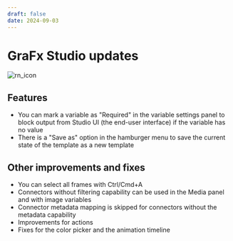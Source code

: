 ```yaml
---
draft: false
date: 2024-09-03
---
```


# GraFx Studio updates

![rn_icon](https://chilipublishdocs.imgix.net/logos/CHILI_LOGOS_OK-10.svg)

## Features

- You can mark a variable as "Required" in the variable settings panel to block output from Studio UI (the end-user interface) if the variable has no value
- There is a "Save as" option in the hamburger menu to save the current state of the template as a new template

<!-- more -->

## Other improvements and fixes

- You can select all frames with Ctrl/Cmd+A
- Connectors without filtering capability can be used in the Media panel and with image variables
- Connector metadata mapping is skipped for connectors without the metadata capability
- Improvements for actions
- Fixes for the color picker and the animation timeline

